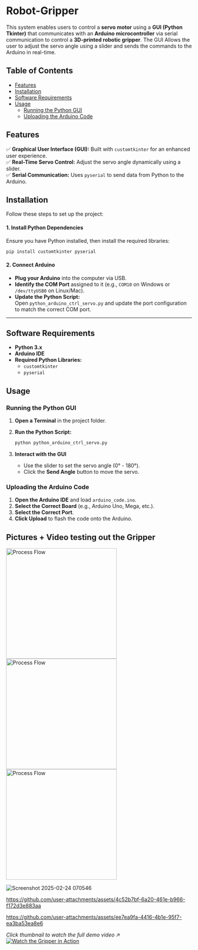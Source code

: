 # Robot-Gripper

This system enables users to control a **servo motor** using a **GUI (Python Tkinter)** that communicates with an **Arduino microcontroller** via serial communication to control a **3D-printed robotic gripper**. The GUI Allows the user to adjust the servo angle using a slider and sends the commands to the Arduino in real-time.

## **Table of Contents**
- [Features](#features)
- [Installation](#installation)
- [Software Requirements](#software-requirements)
- [Usage](#usage)
  - [Running the Python GUI](#running-the-python-gui)
  - [Uploading the Arduino Code](#uploading-the-arduino-code)


## **Features**
✅ **Graphical User Interface (GUI):** Built with `customtkinter` for an enhanced user experience.  
✅ **Real-Time Servo Control:** Adjust the servo angle dynamically using a slider.  
✅ **Serial Communication:** Uses `pyserial` to send data from Python to the Arduino.  

## Installation

Follow these steps to set up the project:

#### 1. Install Python Dependencies

Ensure you have Python installed, then install the required libraries:

~~~bash
pip install customtkinter pyserial
~~~

#### 2. Connect Arduino

- **Plug your Arduino** into the computer via USB.
- **Identify the COM Port** assigned to it (e.g., `COM10` on Windows or `/dev/ttyUSB0` on Linux/Mac).
- **Update the Python Script:**  
  Open `python_arduino_ctrl_servo.py` and update the port configuration to match the correct COM port.

---

## Software Requirements

- **Python 3.x**  
- **Arduino IDE**  
- **Required Python Libraries:**  
  - `customtkinter`  
  - `pyserial`  

## Usage

### Running the Python GUI

1. **Open a Terminal** in the project folder.  
2. **Run the Python Script:**

   ~~~bash
   python python_arduino_ctrl_servo.py
   ~~~

3. **Interact with the GUI**  
   - Use the slider to set the servo angle (0° - 180°).  
   - Click the **Send Angle** button to move the servo.

### Uploading the Arduino Code

1. **Open the Arduino IDE** and load `arduino_code.ino`.  
2. **Select the Correct Board** (e.g., Arduino Uno, Mega, etc.).  
3. **Select the Correct Port**.  
4. **Click Upload** to flash the code onto the Arduino.

## Pictures + Video testing out the Gripper
<img src="https://i.postimg.cc/bv27ZfkG/robot-Gripper-image1.jpg" width="300" alt="Process Flow">
<img src="https://i.postimg.cc/zBZ9W2Fx/Robot-Gripper-img2.jpg" width="300" alt="Process Flow">
<img src="https://i.postimg.cc/50BDm5Pb/Robot-Gripper-img3.jpg" width="300" alt="Process Flow">

![Screenshot 2025-02-24 070546](https://github.com/user-attachments/assets/3357354d-a819-4adf-a059-d47e851f98bc)

https://github.com/user-attachments/assets/4c52b7bf-6a20-461e-b966-f172d3e883aa

https://github.com/user-attachments/assets/ee7ea9fa-4416-4b1e-95f7-ea3ba53ea8e6

*Click thumbnail to watch the full demo video ↗️*
[![Watch the Gripper in Action](https://img.youtube.com/vi/uto3_GqsF7M/0.jpg)](https://www.youtube.com/shorts/uto3_GqsF7M)





